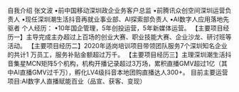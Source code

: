自我介绍
张文波 
•前中国移动深圳政企业务客户总监
•前腾讯众创空间深圳运营负责人
•现任深圳潮生活抖音再就业事业部、AI探索部负责人
•AI数字人应用落地先驱者 
个人经历：
•10年国企管理，5年创投运营，5年新媒体运营。
【主要项目经历一】主导完成主办超过上百场的创业大赛、职业技能大赛、企业沙龙、研讨班等活动。 
【主要项目经历二】2020年适岗培训项目带领团队服务7个深圳知名企业的共计1 万员工，服务补贴金额超过万千。 
【主要项目经历三】主理深圳潮生活抖音集星MCN矩阵5个机构，机构开播记录超过3万场，累积直播GMV超过1亿（其中AI直播GMV过千万），孵化LV4级抖音本地团购直播达人300+。
目前主要运营项目:AI数字人直播赋能百业（品宣、获客、变现）
